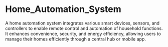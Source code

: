 # Home_Automation_System
A home automation system integrates various smart devices, sensors, and controllers to enable remote control and automation of household functions. It enhances convenience, security, and energy efficiency, allowing users to manage their homes efficiently through a central hub or mobile app.
